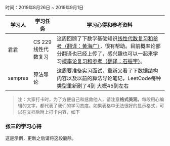 时间：2019年8月26日 ~ 2019年9月1日

学习人|学习任务|学习心得和参考资料
------ | ------ | ------ 
君君 | CS 229线性代数复习 | 这周回顾了下数学基础知识[线性代数复习和参考（翻译：黄海广）](https://github.com/fengdu78/Data-Science-Notes/blob/master/0.math/1.CS229/1.CS229-LinearAlgebra.pdf)，很有帮助。目前概率论部分翻译也已经上传了，感兴趣也可以一起来学习[概率论复习和参考（翻译：石振宇）](https://github.com/fengdu78/Data-Science-Notes/blob/master/0.math/1.CS229/2.CS229-Prob.pdf)。
sampras|  算法导论| 这周要准备实习面试，重新又看了下数据结构内容以及以前的算法导论笔记，LeetCode每种类型重新刷了4到  大概45到左右

> 注：大家打卡时，为了方便自己和拯救他人，请注意**格式美观**，每段用心编辑的文字，都代表了我们的学习态度。如果表格中无法很好的显示格式，可以在文档后附上打卡内容，如下

### 张三的学习心得
这是示例，更新之后请将这段删除。
